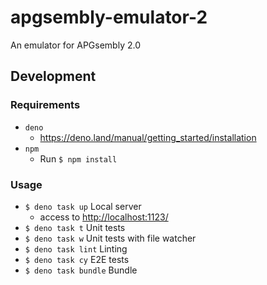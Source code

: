 # apgsembly-emulator-2

An emulator for APGsembly 2.0

## Development

### Requirements

- `deno`
  - https://deno.land/manual/getting_started/installation
- `npm`
  - Run `$ npm install`

### Usage

- `$ deno task up` Local server
  - access to [http://localhost:1123/](http://localhost:1123/)
- `$ deno task t` Unit tests
- `$ deno task w` Unit tests with file watcher
- `$ deno task lint` Linting
- `$ deno task cy` E2E tests
- `$ deno task bundle` Bundle
